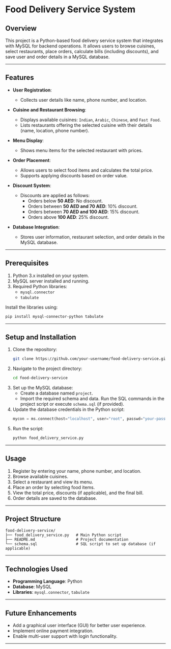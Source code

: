 
# **Food Delivery Service System**

## **Overview**
This project is a Python-based food delivery service system that integrates with MySQL for backend operations. It allows users to browse cuisines, select restaurants, place orders, calculate bills (including discounts), and save user and order details in a MySQL database.

---

## **Features**
- **User Registration**:
  - Collects user details like name, phone number, and location.

- **Cuisine and Restaurant Browsing**:
  - Displays available cuisines: `Indian`, `Arabic`, `Chinese`, and `Fast Food`.
  - Lists restaurants offering the selected cuisine with their details (name, location, phone number).

- **Menu Display**:
  - Shows menu items for the selected restaurant with prices.

- **Order Placement**:
  - Allows users to select food items and calculates the total price.
  - Supports applying discounts based on order value.

- **Discount System**:
  - Discounts are applied as follows:
    - Orders below **50 AED**: No discount.
    - Orders between **50 AED and 70 AED**: 10% discount.
    - Orders between **70 AED and 100 AED**: 15% discount.
    - Orders above **100 AED**: 25% discount.

- **Database Integration**:
  - Stores user information, restaurant selection, and order details in the MySQL database.

---

## **Prerequisites**
1. Python 3.x installed on your system.
2. MySQL server installed and running.
3. Required Python libraries:
   - `mysql.connector`
   - `tabulate`

Install the libraries using:
```bash
pip install mysql-connector-python tabulate
```

---

## **Setup and Installation**
1. Clone the repository:
   ```bash
   git clone https://github.com/your-username/food-delivery-service.git
   ```
2. Navigate to the project directory:
   ```bash
   cd food-delivery-service
   ```
3. Set up the MySQL database:
   - Create a database named `project`.
   - Import the required schema and data. Run the SQL commands in the project script or execute `schema.sql` (if provided).
4. Update the database credentials in the Python script:
   ```python
   mycon = ms.connect(host="localhost", user="root", passwd="your-password", database="project")
   ```
5. Run the script:
   ```bash
   python food_delivery_service.py
   ```

---

## **Usage**
1. Register by entering your name, phone number, and location.
2. Browse available cuisines.
3. Select a restaurant and view its menu.
4. Place an order by selecting food items.
5. View the total price, discounts (if applicable), and the final bill.
6. Order details are saved to the database.

---

## **Project Structure**
```
food-delivery-service/
├── food_delivery_service.py   # Main Python script
├── README.md                  # Project documentation
└── schema.sql                 # SQL script to set up database (if applicable)
```

---

## **Technologies Used**
- **Programming Language**: Python
- **Database**: MySQL
- **Libraries**: `mysql.connector`, `tabulate`

---

## **Future Enhancements**
- Add a graphical user interface (GUI) for better user experience.
- Implement online payment integration.
- Enable multi-user support with login functionality.

---
